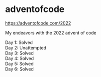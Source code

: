 # adventofcode
https://adventofcode.com/2022

My endeavors with the 2022 advent of code

Day 1: Solved  
Day 2: Unattempted  
Day 3: Solved   
Day 4: Solved  
Day 5: Solved  
Day 6: Solved  
